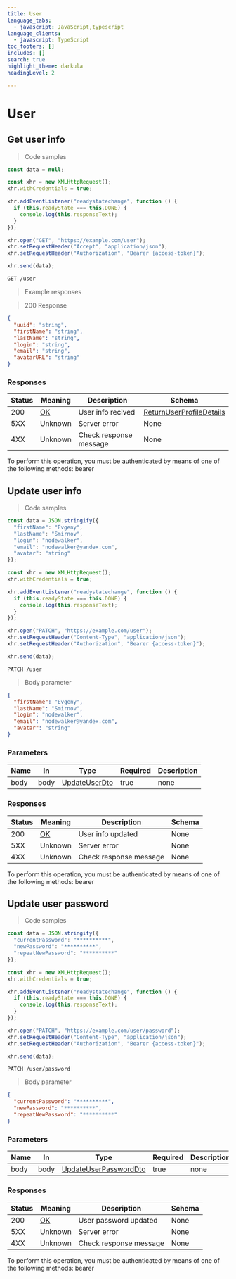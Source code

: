 ```yaml
---
title: User
language_tabs:
  - javascript: JavaScript,typescript
language_clients:
  - javascript: TypeScript
toc_footers: []
includes: []
search: true
highlight_theme: darkula
headingLevel: 2

---
```


<!-- Generator: Widdershins v4.0.1 -->
<h1 id="fake-store-api-user">User</h1>

## Get user info

<a id="opIdUserController_getUserProfile"></a>

> Code samples

```javascript
const data = null;

const xhr = new XMLHttpRequest();
xhr.withCredentials = true;

xhr.addEventListener("readystatechange", function () {
  if (this.readyState === this.DONE) {
    console.log(this.responseText);
  }
});

xhr.open("GET", "https://example.com/user");
xhr.setRequestHeader("Accept", "application/json");
xhr.setRequestHeader("Authorization", "Bearer {access-token}");

xhr.send(data);
```

`GET /user`

> Example responses

> 200 Response

```json
{
  "uuid": "string",
  "firstName": "string",
  "lastName": "string",
  "login": "string",
  "email": "string",
  "avatarURL": "string"
}
```

<h3 id="get-user-info-responses">Responses</h3>

|Status|Meaning|Description|Schema|
|---|---|---|---|
|200|[OK](https://tools.ietf.org/html/rfc7231#section-6.3.1)|User info recived|[ReturnUserProfileDetails](../models/ReturnUserProfileDetails.md)|
|5XX|Unknown|Server error|None|
|4XX|Unknown|Check response message|None|

<aside class="warning">
To perform this operation, you must be authenticated by means of one of the following methods:
bearer
</aside>

## Update user info

<a id="opIdUserController_updateUser"></a>

> Code samples

```javascript
const data = JSON.stringify({
  "firstName": "Evgeny",
  "lastName": "Smirnov",
  "login": "nodewalker",
  "email": "nodewalker@yandex.com",
  "avatar": "string"
});

const xhr = new XMLHttpRequest();
xhr.withCredentials = true;

xhr.addEventListener("readystatechange", function () {
  if (this.readyState === this.DONE) {
    console.log(this.responseText);
  }
});

xhr.open("PATCH", "https://example.com/user");
xhr.setRequestHeader("Content-Type", "application/json");
xhr.setRequestHeader("Authorization", "Bearer {access-token}");

xhr.send(data);
```

`PATCH /user`

> Body parameter

```json
{
  "firstName": "Evgeny",
  "lastName": "Smirnov",
  "login": "nodewalker",
  "email": "nodewalker@yandex.com",
  "avatar": "string"
}
```

<h3 id="update-user-info-parameters">Parameters</h3>

|Name|In|Type|Required|Description|
|---|---|---|---|---|
|body|body|[UpdateUserDto](../models/UpdateUserDto.md)|true|none|

<h3 id="update-user-info-responses">Responses</h3>

|Status|Meaning|Description|Schema|
|---|---|---|---|
|200|[OK](https://tools.ietf.org/html/rfc7231#section-6.3.1)|User info updated|None|
|5XX|Unknown|Server error|None|
|4XX|Unknown|Check response message|None|

<aside class="warning">
To perform this operation, you must be authenticated by means of one of the following methods:
bearer
</aside>

## Update user password

<a id="opIdUserController_updateUserPassword"></a>

> Code samples

```javascript
const data = JSON.stringify({
  "currentPassword": "**********",
  "newPassword": "**********",
  "repeatNewPassword": "**********"
});

const xhr = new XMLHttpRequest();
xhr.withCredentials = true;

xhr.addEventListener("readystatechange", function () {
  if (this.readyState === this.DONE) {
    console.log(this.responseText);
  }
});

xhr.open("PATCH", "https://example.com/user/password");
xhr.setRequestHeader("Content-Type", "application/json");
xhr.setRequestHeader("Authorization", "Bearer {access-token}");

xhr.send(data);
```

`PATCH /user/password`

> Body parameter

```json
{
  "currentPassword": "**********",
  "newPassword": "**********",
  "repeatNewPassword": "**********"
}
```

<h3 id="update-user-password-parameters">Parameters</h3>

|Name|In|Type|Required|Description|
|---|---|---|---|---|
|body|body|[UpdateUserPasswordDto](../models/UpdateUserPasswordDto.md)|true|none|

<h3 id="update-user-password-responses">Responses</h3>

|Status|Meaning|Description|Schema|
|---|---|---|---|
|200|[OK](https://tools.ietf.org/html/rfc7231#section-6.3.1)|User password updated|None|
|5XX|Unknown|Server error|None|
|4XX|Unknown|Check response message|None|

<aside class="warning">
To perform this operation, you must be authenticated by means of one of the following methods:
bearer
</aside>

